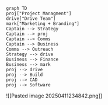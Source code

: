 ```mermaid
graph TD
proj["Project Managment"]
drive["Drive Team"]
mark["Marketing + Branding"]
Captain --> Strategy
Captain --> proj
Captain --> Comms
Captain --> Business
Comms --> Outreach
Strategy --> drive
Business --> Finance
Business --> mark
proj --> drive
proj --> Build
proj --> CAD
proj --> Software

```


![[Pasted image 20250411234842.png]]